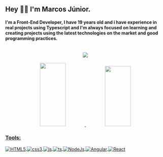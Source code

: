 ## Hey 👋🏻 I'm Marcos Júnior.
#### I'm a Front-End Developer, I have 19 years old and i have experience in real projects using Typescript and I'm always focused on learning and creating projects using the latest technologies on the market and good programming practices.
<br/>

<div align="center"> 
  <a href="https://www.linkedin.com/in/marcos-j%C3%BAnior-passarella-naves-7868a3210/" target="_blank"><img src="https://img.shields.io/badge/LinkedIn-0077B5?style=for-the-badge&logo=linkedin&logoColor=white"></a>
</div>
<br/>

<div align="center" style="display: inline_block">
  <a href="https://github.com/MJWORKS">
  <img height="200em" width="40%" src="https://github-readme-stats.vercel.app/api?username=MJWORKS&show_icons=true&theme=dark"/> 
  <img height="190em" width="40%" src="https://github-readme-stats.vercel.app/api/top-langs/?username=MJWORKS&layout=compact&langs_count=7&theme=dark"/>
</div>

### Tools:
<div style="display: inline_block">
<img align="center" alt="HTML5" src="https://img.shields.io/badge/HTML5-E34F26?style=for-the-badge&logo=html5&logoColor=white" />
<img align="center" alt="css3" src="https://img.shields.io/badge/CSS3-1572B6?style=for-the-badge&logo=css3&logoColor=white" />
<img align="center" alt="js" src="https://img.shields.io/badge/JavaScript-F7DF1E?style=for-the-badge&logo=javascript&logoColor=black" />
<img align="center" alt="ts" src="https://img.shields.io/badge/TypeScript-007ACC?style=for-the-badge&logo=typescript&logoColor=white" />
<img align="center" alt="NodeJs" src="https://img.shields.io/badge/Node.js-43853D?style=for-the-badge&logo=node.js&logoColor=white" />
<img align="center" alt="Angular" src="https://img.shields.io/badge/Angular-DD0031?style=for-the-badge&logo=angular&logoColor=white" />
<img align="center" alt="React" src="https://img.shields.io/badge/React-20232A?style=for-the-badge&logo=react&logoColor=61DAFB" />
  
</div>

